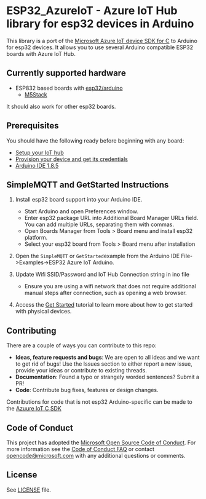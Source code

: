 
# ESP32_AzureIoT - Azure IoT Hub library for esp32 devices in Arduino

This library is a port of the 
[Microsoft Azure IoT device SDK for C](https://github.com/Azure/azure-iot-sdks/blob/master/c/readme.md)
 to Arduino for esp32 devices. It allows you to use several Arduino compatible ESP32 boards with Azure IoT Hub.

## Currently supported hardware
- ESP832 based boards with [esp32/arduino](https://github.com/espressif/arduino-esp32)
  - [M5Stack](http://www.M5Stack.com)

It should also work for other esp32 boards.

## Prerequisites

You should have the following ready before beginning with any board:
-   [Setup your IoT hub](https://github.com/Azure/azure-iot-device-ecosystem/blob/master/setup_iothub.md)
-   [Provision your device and get its credentials](https://github.com/Azure/azure-iot-device-ecosystem/blob/master/setup_iothub.md#create-new-device-in-the-iot-hub-device-identity-registry)
-   [Arduino IDE 1.8.5](https://www.arduino.cc/en/Main/Software)


## SimpleMQTT and GetStarted Instructions

1. Install esp32 board support into your Arduino IDE.
    * Start Arduino and open Preferences window.
    * Enter esp32 package URL into Additional Board Manager URLs field. You can add multiple URLs, separating them with commas.
    * Open Boards Manager from Tools > Board menu and install esp32 platform.
    * Select your esp32 board from Tools > Board menu after installation

1. Open the `SimpleMQTT` or `GetStarted`example from the Arduino IDE  File->Examples->ESP32 Azure IoT Arduino.
1. Update Wifi SSID/Password and IoT Hub Connection string in ino file
    * Ensure you are using a wifi network that does not require additional manual steps after connection, such as opening a web browser.
1. Access the [Get Started](https://docs.microsoft.com/en-us/azure/iot-hub/iot-hub-get-started-physical/) tutorial to learn more about how to get started with physical devices.

## Contributing
There are a couple of ways you can contribute to this repo:

- **Ideas, feature requests and bugs**: We are open to all ideas and we want to get rid of bugs! Use the Issues section to either report a new issue, provide your ideas or contribute to existing threads.
- **Documentation**: Found a typo or strangely worded sentences? Submit a PR!
- **Code**: Contribute bug fixes, features or design changes.

Contributions for code that is not esp32 Arduino-specific can be made to the 
[Azuure IoT C SDK](https://github.com/azure/azure-iot-sdk-c)

## Code of Conduct

This project has adopted the 
[Microsoft Open Source Code of Conduct](https://opensource.microsoft.com/codeofconduct/). 
For more information see the 
[Code of Conduct FAQ](https://opensource.microsoft.com/codeofconduct/faq/) or contact 
[opencode@microsoft.com](mailto:opencode@microsoft.com) with any additional questions or comments.

## License

See [LICENSE](LICENSE) file.


